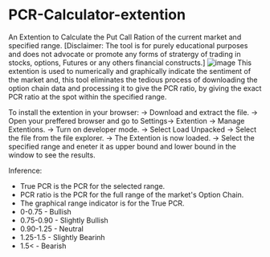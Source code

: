 # PCR-Calculator-extention
An Extention to Calculate the Put Call Ration of the current market and specified range.
[Disclaimer: The tool is for purely educational purposes and does not advocate or promote any forms of stratergy of trading in stocks, options, Futures or any others financial constructs.]
![image](https://github.com/VineethBhanukoti/PCR-Calculator-extention/assets/105901442/4d3959b4-5efb-4d9f-a267-0c953f635f5b)
This extention is used to numerically and graphically indicate the sentiment of the market and, this tool eliminates the tedious process of downloading the option chain data and processing it to give the PCR ratio, by giving the exact PCR ratio at the spot within the specified range.

To install the extention in your browser:
-> Download and extract the file.
-> Open your preffered browser and go to Settings-> Extention -> Manage Extentions.
-> Turn on developer mode.
-> Select Load Unpacked -> Select the file from the file explorer.
-> The Extention is now loaded.
-> Select the specified range and eneter it as upper bound and lower bound in the window to see the results.

Inference:
- True PCR is the PCR for the selected range.
- PCR ratio is the PCR for the full range of the market's Option Chain.
- The graphical range indicator is for the True PCR.
- 0-0.75 - Bullish
- 0.75-0.90 - Slightly Bullish
- 0.90-1.25 - Neutral
- 1.25-1.5 - Slightly Bearinh
- 1.5< - Bearish


